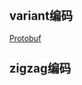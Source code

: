 ## variant编码

[Protobuf](https://www.ibm.com/developerworks/cn/linux/l-cn-gpb/index.html)

## zigzag编码